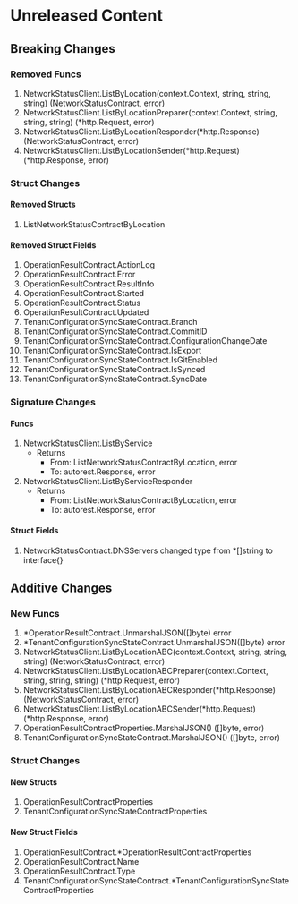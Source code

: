 # Unreleased Content

## Breaking Changes

### Removed Funcs

1. NetworkStatusClient.ListByLocation(context.Context, string, string, string) (NetworkStatusContract, error)
1. NetworkStatusClient.ListByLocationPreparer(context.Context, string, string, string) (*http.Request, error)
1. NetworkStatusClient.ListByLocationResponder(*http.Response) (NetworkStatusContract, error)
1. NetworkStatusClient.ListByLocationSender(*http.Request) (*http.Response, error)

### Struct Changes

#### Removed Structs

1. ListNetworkStatusContractByLocation

#### Removed Struct Fields

1. OperationResultContract.ActionLog
1. OperationResultContract.Error
1. OperationResultContract.ResultInfo
1. OperationResultContract.Started
1. OperationResultContract.Status
1. OperationResultContract.Updated
1. TenantConfigurationSyncStateContract.Branch
1. TenantConfigurationSyncStateContract.CommitID
1. TenantConfigurationSyncStateContract.ConfigurationChangeDate
1. TenantConfigurationSyncStateContract.IsExport
1. TenantConfigurationSyncStateContract.IsGitEnabled
1. TenantConfigurationSyncStateContract.IsSynced
1. TenantConfigurationSyncStateContract.SyncDate

### Signature Changes

#### Funcs

1. NetworkStatusClient.ListByService
	- Returns
		- From: ListNetworkStatusContractByLocation, error
		- To: autorest.Response, error
1. NetworkStatusClient.ListByServiceResponder
	- Returns
		- From: ListNetworkStatusContractByLocation, error
		- To: autorest.Response, error

#### Struct Fields

1. NetworkStatusContract.DNSServers changed type from *[]string to interface{}

## Additive Changes

### New Funcs

1. *OperationResultContract.UnmarshalJSON([]byte) error
1. *TenantConfigurationSyncStateContract.UnmarshalJSON([]byte) error
1. NetworkStatusClient.ListByLocationABC(context.Context, string, string, string) (NetworkStatusContract, error)
1. NetworkStatusClient.ListByLocationABCPreparer(context.Context, string, string, string) (*http.Request, error)
1. NetworkStatusClient.ListByLocationABCResponder(*http.Response) (NetworkStatusContract, error)
1. NetworkStatusClient.ListByLocationABCSender(*http.Request) (*http.Response, error)
1. OperationResultContractProperties.MarshalJSON() ([]byte, error)
1. TenantConfigurationSyncStateContract.MarshalJSON() ([]byte, error)

### Struct Changes

#### New Structs

1. OperationResultContractProperties
1. TenantConfigurationSyncStateContractProperties

#### New Struct Fields

1. OperationResultContract.*OperationResultContractProperties
1. OperationResultContract.Name
1. OperationResultContract.Type
1. TenantConfigurationSyncStateContract.*TenantConfigurationSyncStateContractProperties
